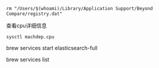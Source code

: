 
```shell
rm "/Users/$(whoami)/Library/Application Support/Beyond Compare/registry.dat"
```

查看cpu详细信息
```shell
sysctl machdep.cpu
```

brew services start elasticsearch-full

 brew services list